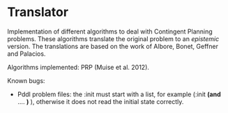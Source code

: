 # Translator
Implementation of different algorithms to deal with Contingent Planning problems.
These algorithms translate the original problem to an *epistemic* version.
The translations are based on the work of Albore, Bonet, Geffner and Palacios.

Algorithms implemented: PRP (Muise et al. 2012).

Known bugs:
* Pddl problem files: the :init must start with a list, for example (:init **(and** .... **)** ), otherwise it does not read the initial state correctly.
